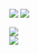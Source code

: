 ![](https://badgen.net/badge/Designer/GONGYE%20Heyu/blue)
![](https://badgen.net/badge/code/etaCV/blue)  

[![](https://github-readme-stats.vercel.app/api?username=gongyeheyu&show_icons=true)](https://github.com/anuraghazra/github-readme-stats)  
[![](https://github-readme-stats.vercel.app/api/top-langs/?username=gongyeheyu&layout=compact)](https://github.com/anuraghazra/github-readme-stats)

